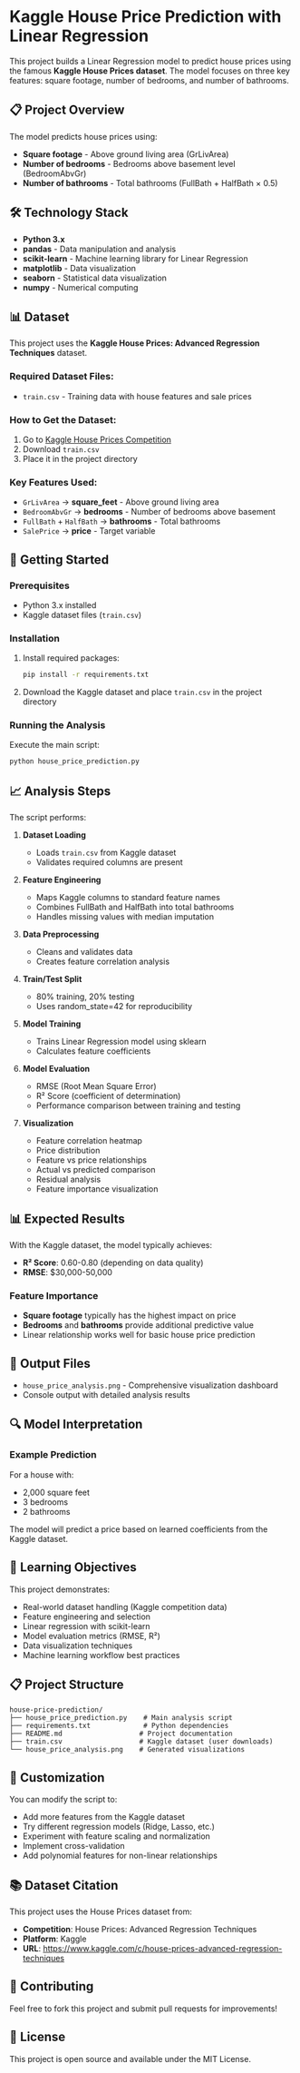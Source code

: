 # Kaggle House Price Prediction with Linear Regression

This project builds a Linear Regression model to predict house prices using the famous **Kaggle House Prices dataset**. The model focuses on three key features: square footage, number of bedrooms, and number of bathrooms.

## 📋 Project Overview

The model predicts house prices using:
- **Square footage** - Above ground living area (GrLivArea)
- **Number of bedrooms** - Bedrooms above basement level (BedroomAbvGr)
- **Number of bathrooms** - Total bathrooms (FullBath + HalfBath × 0.5)

## 🛠️ Technology Stack

- **Python 3.x**
- **pandas** - Data manipulation and analysis
- **scikit-learn** - Machine learning library for Linear Regression
- **matplotlib** - Data visualization
- **seaborn** - Statistical data visualization
- **numpy** - Numerical computing

## 📊 Dataset

This project uses the **Kaggle House Prices: Advanced Regression Techniques** dataset.

### Required Dataset Files:
- `train.csv` - Training data with house features and sale prices

### How to Get the Dataset:
1. Go to [Kaggle House Prices Competition](https://www.kaggle.com/c/house-prices-advanced-regression-techniques/data)
2. Download `train.csv`
3. Place it in the project directory

### Key Features Used:
- `GrLivArea` → **square_feet** - Above ground living area
- `BedroomAbvGr` → **bedrooms** - Number of bedrooms above basement
- `FullBath` + `HalfBath` → **bathrooms** - Total bathrooms
- `SalePrice` → **price** - Target variable

## 🚀 Getting Started

### Prerequisites
- Python 3.x installed
- Kaggle dataset files (`train.csv`)

### Installation

1. Install required packages:
   ```bash
   pip install -r requirements.txt
   ```

2. Download the Kaggle dataset and place `train.csv` in the project directory

### Running the Analysis

Execute the main script:
```bash
python house_price_prediction.py
```

## 📈 Analysis Steps

The script performs:

1. **Dataset Loading**
   - Loads `train.csv` from Kaggle dataset
   - Validates required columns are present

2. **Feature Engineering**
   - Maps Kaggle columns to standard feature names
   - Combines FullBath and HalfBath into total bathrooms
   - Handles missing values with median imputation

3. **Data Preprocessing**
   - Cleans and validates data
   - Creates feature correlation analysis

4. **Train/Test Split**
   - 80% training, 20% testing
   - Uses random_state=42 for reproducibility

5. **Model Training**
   - Trains Linear Regression model using sklearn
   - Calculates feature coefficients

6. **Model Evaluation**
   - RMSE (Root Mean Square Error)
   - R² Score (coefficient of determination)
   - Performance comparison between training and testing

7. **Visualization**
   - Feature correlation heatmap
   - Price distribution
   - Feature vs price relationships
   - Actual vs predicted comparison
   - Residual analysis
   - Feature importance visualization

## 📊 Expected Results

With the Kaggle dataset, the model typically achieves:
- **R² Score**: 0.60-0.80 (depending on data quality)
- **RMSE**: $30,000-50,000

### Feature Importance
- **Square footage** typically has the highest impact on price
- **Bedrooms** and **bathrooms** provide additional predictive value
- Linear relationship works well for basic house price prediction

## 📁 Output Files

- `house_price_analysis.png` - Comprehensive visualization dashboard
- Console output with detailed analysis results

## 🔍 Model Interpretation

### Example Prediction
For a house with:
- 2,000 square feet
- 3 bedrooms  
- 2 bathrooms

The model will predict a price based on learned coefficients from the Kaggle dataset.

## 🎯 Learning Objectives

This project demonstrates:
- Real-world dataset handling (Kaggle competition data)
- Feature engineering and selection
- Linear regression with scikit-learn
- Model evaluation metrics (RMSE, R²)
- Data visualization techniques
- Machine learning workflow best practices

## 📋 Project Structure

```
house-price-prediction/
├── house_price_prediction.py    # Main analysis script
├── requirements.txt             # Python dependencies
├── README.md                   # Project documentation
├── train.csv                   # Kaggle dataset (user downloads)
└── house_price_analysis.png    # Generated visualizations
```

## 🔧 Customization

You can modify the script to:
- Add more features from the Kaggle dataset
- Try different regression models (Ridge, Lasso, etc.)
- Experiment with feature scaling and normalization
- Implement cross-validation
- Add polynomial features for non-linear relationships

## 📚 Dataset Citation

This project uses the House Prices dataset from:
- **Competition**: House Prices: Advanced Regression Techniques
- **Platform**: Kaggle
- **URL**: https://www.kaggle.com/c/house-prices-advanced-regression-techniques

## 🤝 Contributing

Feel free to fork this project and submit pull requests for improvements!

## 📄 License

This project is open source and available under the MIT License.
